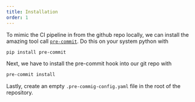 ```yaml
---
title: Installation
order: 1
---
```


To mimic the CI pipeline in from the github repo locally, we can install the amazing tool call [`pre-commit`](https://pre-commit.com/). Do this on your system python with 

```bash
pip install pre-commit
```

Next, we have to install the pre-commit hook into our git repo with 

```bash
pre-commit install
```

Lastly, create an empty `.pre-commig-config.yaml` file in the root of the repository.

